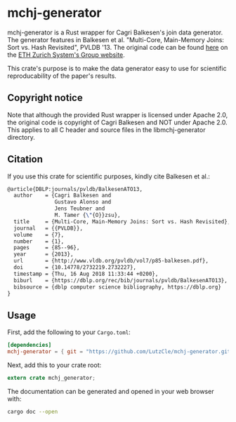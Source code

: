 mchj-generator
========

mchj-generator is a Rust wrapper for Cagri Balkesen's join data generator.
The generator features in Balkesen et al. "Multi-Core, Main-Memory Joins: Sort vs. Hash Revisited", PVLDB '13.
The original code can be found [here](https://www.systems.ethz.ch/sites/default/files/file/PublishedCode/multicore-hashjoins-0_2_tar.gz)
on the [ETH Zurich System's Group website](https://www.systems.ethz.ch/projects/paralleljoins).

This crate's purpose is to make the data generator easy to use for scientific reproducability of the paper's results.

## Copyright notice

Note that although the provided Rust wrapper is licensed under Apache 2.0,
the original code is copyright of Cagri Balkesen and NOT under Apache 2.0.
This applies to all C header and source files in the libmchj-generator directory.

## Citation

If you use this crate for scientific purposes, kindly cite Balkesen et al.:

```tex
@article{DBLP:journals/pvldb/BalkesenATO13,
  author    = {Cagri Balkesen and
               Gustavo Alonso and
               Jens Teubner and
               M. Tamer {\"{O}}zsu},
  title     = {Multi-Core, Main-Memory Joins: Sort vs. Hash Revisited},
  journal   = {{PVLDB}},
  volume    = {7},
  number    = {1},
  pages     = {85--96},
  year      = {2013},
  url       = {http://www.vldb.org/pvldb/vol7/p85-balkesen.pdf},
  doi       = {10.14778/2732219.2732227},
  timestamp = {Thu, 16 Aug 2018 11:33:44 +0200},
  biburl    = {https://dblp.org/rec/bib/journals/pvldb/BalkesenATO13},
  bibsource = {dblp computer science bibliography, https://dblp.org}
}
```

## Usage

First, add the following to your `Cargo.toml`:

```toml
[dependencies]
mchj-generator = { git = "https://github.com/LutzCle/mchj-generator.git" }
```

Next, add this to your crate root:

```rust
extern crate mchj_generator;
```

The documentation can be generated and opened in your web browser with:

```bash
cargo doc --open
```

